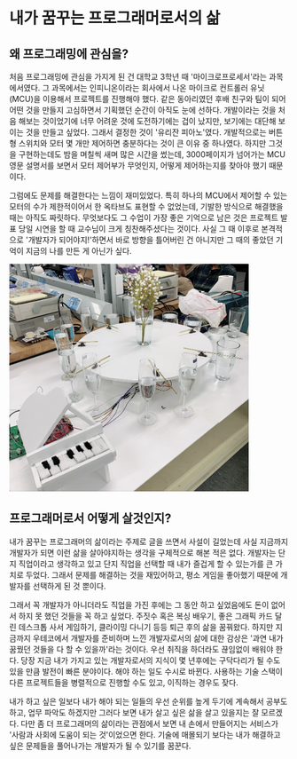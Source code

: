 # 내가 꿈꾸는 프로그래머로서의 삶

## 왜 프로그래밍에 관심을?
처음 프로그래밍에 관심을 가지게 된 건 대학교 3학년 때 '마이크로프로세서'라는 과목에서였다.
그 과목에서는 인피니온이라는 회사에서 나온 마이크로 컨트롤러 유닛(MCU)을 이용해서 프로젝트를 진행해야 했다.
같은 동아리였던 후배 친구와 팀이 되어 어떤 것을 만들지 고심하면서 기획했던 순간이 아직도 눈에 선하다.
개발이라는 것을 처음 해보는 것이었기에 너무 어려운 것에 도전하기에는 겁이 났지만, 보기에는 대단해 보이는 것을 만들고 싶었다.
그래서 결정한 것이 '유리잔 피아노'였다.
개발적으로는 버튼형 스위치와 모터 몇 개만 제어하면 충분하다는 것이 큰 이유 중 하나였다.
하지만 그것을 구현하는데도 밤을 며칠씩 새며 많은 시간을 썼는데, 3000페이지가 넘어가는 MCU 영문 설명서를 보면서 모터 제어부가 무엇인지, 어떻게 제어하는지를 찾아야 했기 때문이다.

그럼에도 문제를 해결한다는 느낌이 재미있었다.
특히 하나의 MCU에서 제어할 수 있는 모터의 수가 제한적이어서 한 옥타브도 표현할 수 없었는데, 기발한 방식으로 해결했을 때는 아직도 짜릿하다.
무엇보다도 그 수업이 가장 좋은 기억으로 남은 것은 프로젝트 발표 당일 시연을 할 때 교수님이 크게 칭찬해주셨다는 것이다.
사실 그 때 이후로 본격적으로 '개발자가 되어야지!'하면서 바로 방향을 틀어버린 건 아니지만 그 때의 좋았던 기억이 지금의 나를 만든 게 아닌가 싶다.

<img src="./image/유리잔_피아노.jpg" width=432 height=410>

<br>

## 프로그래머로서 어떻게 살것인지?
내가 꿈꾸는 프로그래머의 삶이라는 주제로 글을 쓰면서 사설이 길었는데 사실 지금까지 개발자가 되면 이런 삶을 살아야지하는 생각을 구체적으로 해본 적은 없다.
개발자는 단지 직업이라고 생각하고 있고 단지 직업을 선택할 때 내가 즐겁게 할 수 있는가를 큰 가치로 두었다.
그래서 문제를 해결하는 것을 재밌어하고, 평소 게임을 좋아했기 때문에 개발자를 선택하게 된 것 뿐이다.

그래서 꼭 개발자가 아니더라도 직업을 가진 후에는 그 동안 하고 싶었음에도 돈이 없어서 하지 못 했던 것들을 꼭 하고 싶었다.
주짓수 혹은 복싱 배우기, 좋은 그래픽 카드 달린 데스크톱 사서 게임하기, 클라이밍 다니기 등등 퇴근 후의 삶을 꿈꿔왔다.
하지만 지금까지 우테코에서 개발자를 준비하며 느낀 개발자로서의 삶에 대한 감상은 '과연 내가 꿈꿨던 것들을 다 할 수 있을까'라는 것이다.
우선 취직을 하더라도 끊임없이 배워야 한다.
당장 지금 내가 가지고 있는 개발자로서의 지식이 몇 년후에는 구닥다리가 될 수도 있을 만큼 발전이 빠른 분야이다.
해야 하는 일도 수시로 바뀐다.
사용하는 기술 스택이 다른 프로젝트들을 병렬적으로 진행할 수도 있고, 이직하는 경우도 잦다.

내가 하고 싶은 일보다 내가 해야 되는 일들의 우선 순위를 높게 두기에 계속해서 공부도 하고, 업무 파악도 하겠지만 그러다 보면 내가 살고 싶은 삶을 살고 있을지는 잘 모르겠다.
다만 좀 더 프로그래머의 삶이라는 관점에서 보면 내 손에서 만들어지는 서비스가 '사람과 사회에 도움이 되는 것'이었으면 한다.
기술에 매몰되기 보다는 내가 해결하고 싶은 문제들을 풀어나가는 개발자가 될 수 있기를 꿈꾼다.